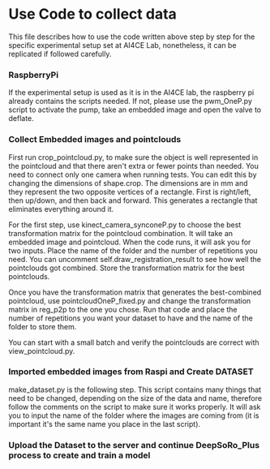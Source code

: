 # Use Code to collect data 
This file describes how to use the code written above step by step for the specific experimental setup set at AI4CE Lab, nonetheless, it can be replicated if followed carefully. 

### RaspberryPi
If the experimental setup is used as it is in the AI4CE lab, the raspberry pi already contains the scripts needed. If not, please use the pwm_OneP.py script to activate the pump, take an embedded image and open the valve to deflate.

### Collect Embedded images and pointclouds 
First run crop_pointcloud.py, to make sure the object is well represented in the pointcloud and that there aren't extra or fewer points than needed. You need to connect only one camera when running tests. You can edit this by changing the dimensions of shape.crop. The dimensions are in mm and they represent the two opposite vertices of a rectangle. First is right/left, then up/down, and then back and forward. This generates a rectangle that eliminates everything around it. 

For the first step, use kinect_camera_synconeP.py to choose the best transformation matrix for the pointcloud combination. It will take an embedded image and pointcloud. When the code runs, it will ask you for two inputs. Place the name of the folder and the number of repetitions you need. 
You can uncomment self.draw_registration_result to see how well the pointclouds got combined. Store the transformation matrix for the best pointclouds. 

Once you have the transformation matrix that generates the best-combined pointcloud, use pointcloudOneP_fixed.py and change the transformation matrix in reg_p2p to the one you chose. Run that code and place the number of repetitions you want your dataset to have and the name of the folder to store them. 

You can start with a small batch and verify the pointclouds are correct with view_pointcloud.py. 

### Imported embedded images from Raspi and Create DATASET 
make_dataset.py is the following step. This script contains many things that need to be changed, depending on the size of the data and name, therefore follow the comments on the script to make sure it works properly.
It will ask you to input the name of the folder where the images are coming from (it is important it's the same name you place in the last script).

### Upload the Dataset to the server and continue DeepSoRo_Plus process to create and train a model 
